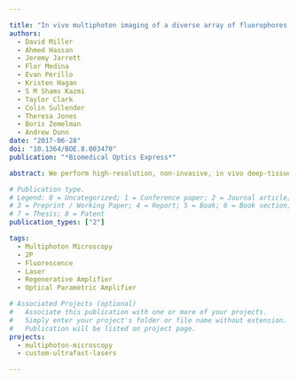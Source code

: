 ```yaml
---

title: "In vivo multiphoton imaging of a diverse array of fluorophores to investigate deep neurovascular structure"
authors:
  - David Miller
  - Ahmed Hassan
  - Jeremy Jarrett
  - Flor Medina
  - Evan Perillo
  - Kristen Hagan
  - S M Shams Kazmi
  - Taylor Clark
  - Colin Sullender
  - Theresa Jones
  - Boris Zemelman
  - Andrew Dunn
date: "2017-06-28"
doi: "10.1364/BOE.8.003470"
publication: "*Biomedical Optics Express*"

abstract: We perform high-resolution, non-invasive, in vivo deep-tissue imaging of the mouse neocortex using multiphoton microscopy with a high repetition rate optical parametric amplifier laser source tunable between $\lambda$=1,100 and 1,400 nm. By combining the high repetition rate (511 kHz) and high pulse energy (400 nJ) of our amplifier laser system, we demonstrate imaging of vasculature labeled with Texas Red and Indocyanine Green, and neurons expressing tdTomato and yellow fluorescent protein. We measure the blood flow speed of a single capillary at a depth of 1.2 mm, and image vasculature to a depth of 1.53 mm with fine axial steps (5 µm) and reasonable acquisition times. The high image quality enabled analysis of vascular morphology at depths to 1.45 mm.

# Publication type.
# Legend: 0 = Uncategorized; 1 = Conference paper; 2 = Journal article;
# 3 = Preprint / Working Paper; 4 = Report; 5 = Book; 6 = Book section;
# 7 = Thesis; 8 = Patent
publication_types: ["2"]

tags:
  - Multiphoton Microscopy
  - 2P
  - Fluorescence
  - Laser
  - Regenerative Amplifier
  - Optical Parametric Amplifier

# Associated Projects (optional)
#   Associate this publication with one or more of your projects.
#   Simply enter your project's folder or file name without extension.
#   Publication will be listed on project page.
projects:
  - multiphoton-microscopy
  - custom-ultrafast-lasers

---
```

